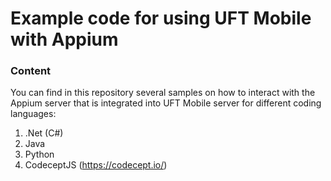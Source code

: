 # Example code for using UFT Mobile with Appium

### Content
You can find in this repository several samples on how to interact with the Appium server that is integrated into UFT Mobile server for different coding languages:
1. .Net (C#)
1. Java
2. Python
3. CodeceptJS (https://codecept.io/)
